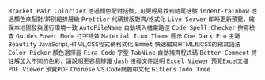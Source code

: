 `Bracket Pair Colorizer` <small>透過顏色配對括號，可更輕易找到結尾括號</small>
`indent-rainbow` <small>透過顏色來配對/辨別縮排層級</small>
`Prettier` <small>代碼排版對齊/格式化</small>
`Live Server` <small>即時更新預覽，確保本地開發與運行環境一致</small>
`AutoFileName` <small>自動填入檔案路徑</small>
`Code Spell Checker` <small>拚寫檢查</small>
`Guides`
`Power Mode` <small>打字特效</small>
`Material Icon Theme` <small>圖示</small>
`One Dark Pro` <small>主題</small>
`Beautify` <small>JavaScript,HTML,CSS程式碼格式化</small>
`Emmet` <small>快速編寫HTML和CSS的縮寫語法</small>
`Color Picker` <small>顏色選擇器</small>
`Fira Code` <small>字型</small>
`TabNine` <small>自動補齊程式碼</small>
`Better Comment` <small>將註解加入不同的色彩，讓說明更容易辨識</small>
`dash` <small>搜尋文件說明</small>
`Excel Viewer` <small>預覽Excel文檔</small>
`PDF Viewer` <small>預覽PDF</small>
`Chinese` <small>VS Code簡體中文化</small>
`GitLens`
`Todo Tree`